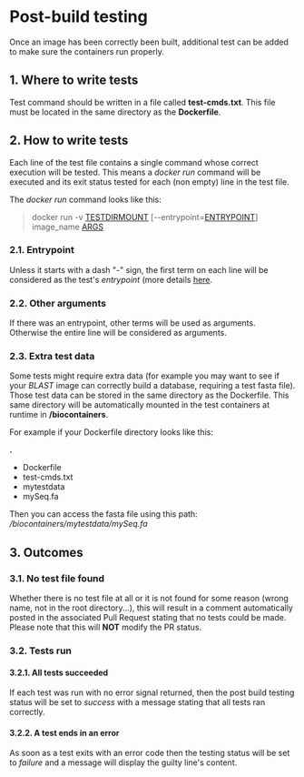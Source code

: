 Post-build testing
==================

Once an image has been correctly been built, additional test can be added to make sure the containers run properly.

## 1. Where to write tests

Test command should be written in a file called **test-cmds.txt**. This file must be located in the same directory as the **Dockerfile**.

## 2. How to write tests

Each line of the test file contains a single command whose correct execution will be tested. This means a _docker run_ command will be executed and its exit status tested for each (non empty) line in the test file.

The _docker run_ command looks like this:

> docker run -v [TESTDIRMOUNT](#23-extra-test-data) \[--entrypoint=[ENTRYPOINT](#21-entrypoint)\] image_name [ARGS](#22-other-arguments)

### 2.1. Entrypoint

Unless it starts with a dash "-" sign, the first term on each line will be considered as the test's _entrypoint_ (more details [here](https://docs.docker.com/engine/reference/run/#entrypoint-default-command-to-execute-at-runtime).

### 2.2. Other arguments

If there was an entrypoint, other terms will be used as arguments. Otherwise the entire line will be considered as arguments.

### 2.3. Extra test data

Some tests might require extra data (for example you may want to see if your _BLAST_ image can correctly build a database, requiring a test fasta file).
Those test data can be stored in the same directory as the Dockerfile. This same directory will be automatically mounted in the test containers at runtime in **/biocontainers**.

For example if your Dockerfile directory looks like this:

**.**
 * Dockerfile
 * test-cmds.txt
 * mytestdata
  * mySeq.fa

Then you can access the fasta file using this path: _/biocontainers/mytestdata/mySeq.fa_

## 3. Outcomes

### 3.1. No test file found

Whether there is no test file at all or it is not found for some reason (wrong name, not in the root directory...), this will result in a comment automatically posted in the associated Pull Request stating that no tests could be made.
Please note that this will **NOT** modify the PR status.

### 3.2. Tests run

#### 3.2.1. All tests succeeded

If each test was run with no error signal returned, then the post build testing status will be set to _success_ with a message stating that all tests ran correctly.

#### 3.2.2. A test ends in an error

As soon as a test exits with an error code then the testing status will be set to _failure_ and a message will display the guilty line's content.

